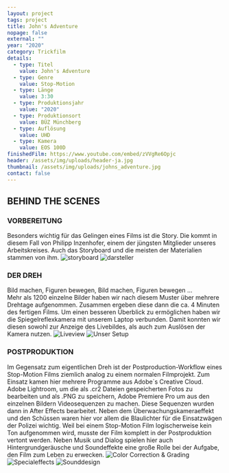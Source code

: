 ```yaml
---
layout: project
tags: project
title: John's Adventure
nopage: false
external: ""
year: "2020"
category: Trickfilm
details:
  - type: Titel
    value: John's Adventure
  - type: Genre
    value: Stop-Motion
  - type: Länge
    value: 3:30
  - type: Produktionsjahr
    value: "2020"
  - type: Produktionsort
    value: BÜZ Münchberg
  - type: Auflösung
    value: UHD
  - type: Kamera
    value: EOS 100D
finishedFilm: https://www.youtube.com/embed/zVVgRe6Opjc
header: /assets/img/uploads/header-ja.jpg
thumbnail: /assets/img/uploads/johns_adventure.jpg
contact: false
---
```

## BEHIND THE SCENES

### VORBEREITUNG

Besonders wichtig für das Gelingen eines Films ist die Story. Die kommt in diesem Fall von Philipp Inzenhofer, einem der jüngsten Mitglieder unseres Arbeitskreises. Auch das Storyboard und die meisten der Materialien stammen von ihm.
![storyboard](/assets/img/uploads/ja1.jpg "Entwicklung des Storyboards")
![darsteller](/assets/img/uploads/ja2.jpg "Darsteller waren schnell gefunden.")



### DER DREH

Bild machen, Figuren bewegen, Bild machen, Figuren bewegen …\
Mehr als 1200 einzelne Bilder haben wir nach diesem Muster über mehrere Drehtage aufgenommen. Zusammen ergeben diese dann die ca. 4 Minuten des fertigen Films. Um einen besseren Überblick zu ermöglichen haben wir die Spiegelreflexkamera mit unserem Laptop verbunden. Damit konnten wir diesen sowohl zur Anzeige des Livebildes, als auch zum Auslösen der Kamera nutzen.
![Liveview](/assets/img/uploads/ja3.jpg "Liveview via EOS Utility")
![Unser Setup](/assets/img/uploads/ja4.jpg "Unser Setup")



### POSTPRODUKTION

Im Gegensatz zum eigentlichen Dreh ist der Postproduction-Workflow eines Stop-Motion Films ziemlich analog zu einem normalen Filmprojekt. Zum Einsatz kamen hier mehrere Programme aus Adobe´s Creative Cloud. Adobe Lightroom, um die als .cr2 Dateien gespeicherten Fotos zu bearbeiten und als .PNG zu speichern, Adobe Premiere Pro um aus den einzelnen Bildern Videosequenzen zu machen. Diese Sequenzen wurden dann in After Effects bearbeitet. Neben dem Überwachungskameraeffekt und den Schüssen waren hier vor allem die Blaulichter für die Einsatzwägen der Polizei wichtig. Weil bei einem Stop-Motion Film logischerweise kein Ton aufgenommen wird, musste der Film komplett in der Postproduktion vertont werden. Neben Musik und Dialog spielen hier auch Hintergrundgeräusche und Soundeffekte eine große Rolle bei der Aufgabe, den Film zum Leben zu erwecken.
![Color Correction & Grading](/assets/img/uploads/ja5.jpg "Color Correction & Grading (vorher/nachher)")
![Specialeffects](/assets/img/uploads/ja6.jpg "Specialeffects: Blaulichter, Schüsse, etc.")
![Sounddesign](/assets/img/uploads/ja7.jpg "Sounddesign")